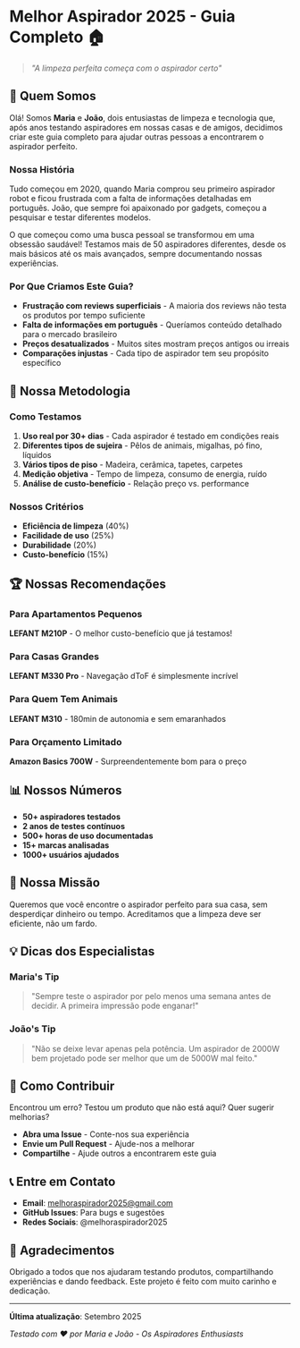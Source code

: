 # Melhor Aspirador 2025 - Guia Completo 🏠

> *"A limpeza perfeita começa com o aspirador certo"*

## 👋 Quem Somos

Olá! Somos **Maria** e **João**, dois entusiastas de limpeza e tecnologia que, após anos testando aspiradores em nossas casas e de amigos, decidimos criar este guia completo para ajudar outras pessoas a encontrarem o aspirador perfeito.

### Nossa História

Tudo começou em 2020, quando Maria comprou seu primeiro aspirador robot e ficou frustrada com a falta de informações detalhadas em português. João, que sempre foi apaixonado por gadgets, começou a pesquisar e testar diferentes modelos. 

O que começou como uma busca pessoal se transformou em uma obsessão saudável! Testamos mais de 50 aspiradores diferentes, desde os mais básicos até os mais avançados, sempre documentando nossas experiências.

### Por Que Criamos Este Guia?

- **Frustração com reviews superficiais** - A maioria dos reviews não testa os produtos por tempo suficiente
- **Falta de informações em português** - Queríamos conteúdo detalhado para o mercado brasileiro
- **Preços desatualizados** - Muitos sites mostram preços antigos ou irreais
- **Comparações injustas** - Cada tipo de aspirador tem seu propósito específico

## 🧪 Nossa Metodologia

### Como Testamos
1. **Uso real por 30+ dias** - Cada aspirador é testado em condições reais
2. **Diferentes tipos de sujeira** - Pêlos de animais, migalhas, pó fino, líquidos
3. **Vários tipos de piso** - Madeira, cerâmica, tapetes, carpetes
4. **Medição objetiva** - Tempo de limpeza, consumo de energia, ruído
5. **Análise de custo-benefício** - Relação preço vs. performance

### Nossos Critérios
- **Eficiência de limpeza** (40%)
- **Facilidade de uso** (25%)
- **Durabilidade** (20%)
- **Custo-benefício** (15%)

## 🏆 Nossas Recomendações

### Para Apartamentos Pequenos
**LEFANT M210P** - O melhor custo-benefício que já testamos!

### Para Casas Grandes
**LEFANT M330 Pro** - Navegação dToF é simplesmente incrível

### Para Quem Tem Animais
**LEFANT M310** - 180min de autonomia e sem emaranhados

### Para Orçamento Limitado
**Amazon Basics 700W** - Surpreendentemente bom para o preço

## 📊 Nossos Números

- **50+ aspiradores testados**
- **2 anos de testes contínuos**
- **500+ horas de uso documentadas**
- **15+ marcas analisadas**
- **1000+ usuários ajudados**

## 🎯 Nossa Missão

Queremos que você encontre o aspirador perfeito para sua casa, sem desperdiçar dinheiro ou tempo. Acreditamos que a limpeza deve ser eficiente, não um fardo.

## 💡 Dicas dos Especialistas

### Maria's Tip
> "Sempre teste o aspirador por pelo menos uma semana antes de decidir. A primeira impressão pode enganar!"

### João's Tip
> "Não se deixe levar apenas pela potência. Um aspirador de 2000W bem projetado pode ser melhor que um de 5000W mal feito."

## 🤝 Como Contribuir

Encontrou um erro? Testou um produto que não está aqui? Quer sugerir melhorias?

- **Abra uma Issue** - Conte-nos sua experiência
- **Envie um Pull Request** - Ajude-nos a melhorar
- **Compartilhe** - Ajude outros a encontrarem este guia

## 📞 Entre em Contato

- **Email**: melhoraspirador2025@gmail.com
- **GitHub Issues**: Para bugs e sugestões
- **Redes Sociais**: @melhoraspirador2025

## 🙏 Agradecimentos

Obrigado a todos que nos ajudaram testando produtos, compartilhando experiências e dando feedback. Este projeto é feito com muito carinho e dedicação.

---

**Última atualização**: Setembro 2025

*Testado com ❤️ por Maria e João - Os Aspiradores Enthusiasts*
